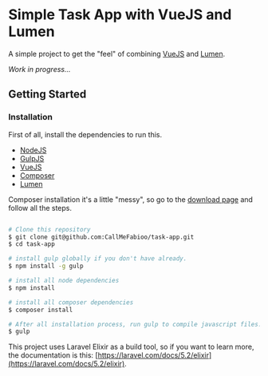 # Simple Task App with VueJS and Lumen

A simple project to get the "feel" of combining [VueJS](http://vuejs.org/) and [Lumen](https://lumen.laravel.com/).

*Work in progress...*


## Getting Started

### Installation

First of all, install the dependencies to run this.

- [NodeJS](http://nodejs.org/)
- [GulpJS](http://gulpjs.com/)
- [VueJS](http://vuejs.org/)
- [Composer](https://getcomposer.org/)
- [Lumen](https://lumen.laravel.com/)

Composer installation it's a little "messy", so go to the [download page](https://getcomposer.org/download/) and follow all the steps.


```sh

# Clone this repository
$ git clone git@github.com:CallMeFabioo/task-app.git
$ cd task-app

# install gulp globally if you don't have already.
$ npm install -g gulp

# install all node dependencies
$ npm install

# install all composer dependencies
$ composer install

# After all installation process, run gulp to compile javascript files.
$ gulp

```

This project uses Laravel Elixir as a build tool, so if you want to learn more, the documentation is this: [https://laravel.com/docs/5.2/elixir](https://laravel.com/docs/5.2/elixir).

